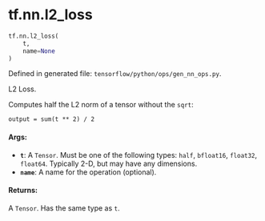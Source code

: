 <div itemscope itemtype="http://developers.google.com/ReferenceObject">
<meta itemprop="name" content="tf.nn.l2_loss" />
<meta itemprop="path" content="Stable" />
</div>

# tf.nn.l2_loss

``` python
tf.nn.l2_loss(
    t,
    name=None
)
```



Defined in generated file: `tensorflow/python/ops/gen_nn_ops.py`.

L2 Loss.

Computes half the L2 norm of a tensor without the `sqrt`:

    output = sum(t ** 2) / 2

#### Args:

* <b>`t`</b>: A `Tensor`. Must be one of the following types: `half`, `bfloat16`, `float32`, `float64`.
    Typically 2-D, but may have any dimensions.
* <b>`name`</b>: A name for the operation (optional).


#### Returns:

A `Tensor`. Has the same type as `t`.
